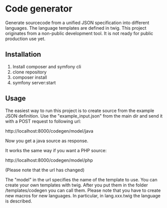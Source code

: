 # Code generator

Generate sourcecode from a unified JSON specification into different languages. The language templates are defined in twig. This project originates from a non-public development tool. It is not ready for public production use yet.

## Installation

1. Install composer and symfony cli
2. clone repository
3. composer install
4. symfony server:start

## Usage

The easiest way to run this project is to create source from the example JSON definition. Use the "example_input.json" from the main dir and send it with a POST request to following url:

http://localhost:8000/codegen/model/java

Now you get a java source as response.

It works the same way if you want a PHP source:

http://localhost:8000/codegen/model/php

(Please note that the url has changed)

The "model" in the url specifies the name of the template to use. You can create your own templates with twig. After you put them in the folder /templates/codegen you can call them. Please note that you have to create new macros for new languages. In particular, in lang.xxx.twig the language is described.